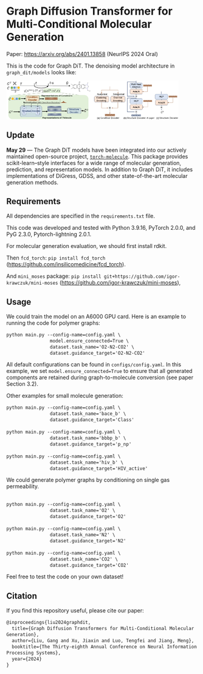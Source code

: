 Graph Diffusion Transformer for Multi-Conditional Molecular Generation
================================================================

Paper: https://arxiv.org/abs/2401.13858 (NeurIPS 2024 Oral)

This is the code for Graph DiT. The denoising model architecture in `graph_dit/models` looks like:

<div style="display: flex;" markdown="1">
      <img src="asset/reverse.png" style="width: 45%;" alt="Description of the first image">
      <img src="asset/arch.png" style="width: 45%;" alt="Description of the second image">
</div>

## Update

**May 29** — The Graph DiT models have been integrated into our actively maintained open-source project, [`torch-molecule`](https://github.com/liugangcode/torch-molecule). This package provides scikit-learn–style interfaces for a wide range of molecular generation, prediction, and representation models. In addition to Graph DiT, it includes implementations of DiGress, GDSS, and other state-of-the-art molecular generation methods.


## Requirements
All dependencies are specified in the `requirements.txt` file.

This code was developed and tested with Python 3.9.16, PyTorch 2.0.0, and PyG 2.3.0, Pytorch-lightning 2.0.1.

For molecular generation evaluation, we should first install rdkit.

Then `fcd_torch`: `pip install fcd_torch` (https://github.com/insilicomedicine/fcd_torch).

And `mini_moses` package: `pip install git+https://github.com/igor-krawczuk/mini-moses` (https://github.com/igor-krawczuk/mini-moses),

## Usage

We could train the model on an A6000 GPU card. Here is an example to running the code for polymer graphs:

```
python main.py --config-name=config.yaml \
                model.ensure_connected=True \
                dataset.task_name='O2-N2-CO2' \
                dataset.guidance_target='O2-N2-CO2'
```
All default configurations can be found in `configs/config.yaml`. In this example, we set `model.ensure_connected=True` to ensure that all generated components are retained during graph-to-molecule conversion (see paper Section 3.2).

Other examples for small molecule generation:

```
python main.py --config-name=config.yaml \
                dataset.task_name='bace_b' \
                dataset.guidance_target='Class'

python main.py --config-name=config.yaml \
                dataset.task_name='bbbp_b' \
                dataset.guidance_target='p_np'

python main.py --config-name=config.yaml \
                dataset.task_name='hiv_b' \
                dataset.guidance_target='HIV_active'
```

We could generate polymer graphs by conditioning on single gas permeability.

```

python main.py --config-name=config.yaml \
                dataset.task_name='O2' \
                dataset.guidance_target='O2'

python main.py --config-name=config.yaml \
                dataset.task_name='N2' \
                dataset.guidance_target='N2'

python main.py --config-name=config.yaml \
                dataset.task_name='CO2' \
                dataset.guidance_target='CO2'
```

Feel free to test the code on your own dataset!

## Citation

If you find this repository useful, please cite our paper:

```
@inproceedings{liu2024graphdit,
  title={Graph Diffusion Transformers for Multi-Conditional Molecular Generation},
  author={Liu, Gang and Xu, Jiaxin and Luo, Tengfei and Jiang, Meng},
  booktitle={The Thirty-eighth Annual Conference on Neural Information Processing Systems},
  year={2024}
}
```


